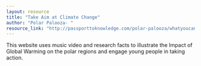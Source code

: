 ```yaml
---
layout: resource
title: "Take Aim at Climate Change"
author: "Polar Palooza- "
resource_link: "http://passporttoknowledge.com/polar-palooza/whatyoucando/taacc/"
---
```


This website uses music video and research facts to illustrate the Impact of Global Warming on the polar regions and engage young people in taking action.

